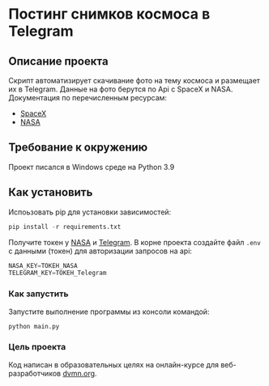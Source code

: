 # Постинг снимков космоса в Telegram

## Описание проекта

Скрипт автоматизирует скачивание фото на тему космоса и размещает их в Telegram. Данные на фото берутся по Api с SpaceX и NASA. Документация по перечисленным ресурсам:
* [SpaceX](https://github.com/r-spacex/SpaceX-API "Репозиторий на Github API SpaceX")
* [NASA](https://api.nasa.gov/ "Сайт NASA")

## Требование к окружению

Проект писался в Windows среде на Python 3.9

## Как установить
Испоьзовать pip для установки зависимостей:
```python
pip install -r requirements.txt
```
Получите токен у [NASA](https://api.nasa.gov/ "Сайт NASA") и [Telegram](https://t.me/botfather). В корне проекта создайте файл `.env` с данными (токен) для авторизации запросов на api:
```python
NASA_KEY=ТОКЕН_NASA
TELEGRAM_KEY=ТОКЕН_Telegram
```
### Как запустить

Запустите выполнение программы из консоли командой:
```python
python main.py
```
### Цель проекта

Код написан в образовательных целях на онлайн-курсе для веб-разработчиков [dvmn.org](https://dvmn.org).